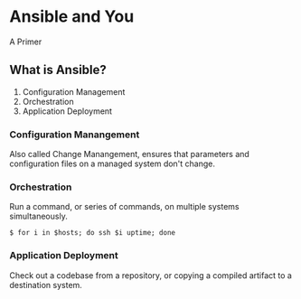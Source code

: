 Ansible and You
===============
A Primer

## What is Ansible?

1. Configuration Management
2. Orchestration
3. Application Deployment

### Configuration Manangement

Also called Change Manangement, ensures that parameters and configuration files on a managed system don't change.

### Orchestration

Run a command, or series of commands, on multiple systems simultaneously.

`$ for i in $hosts; do ssh $i uptime; done`

### Application Deployment

Check out a codebase from a repository, or copying a compiled artifact to a destination system.
